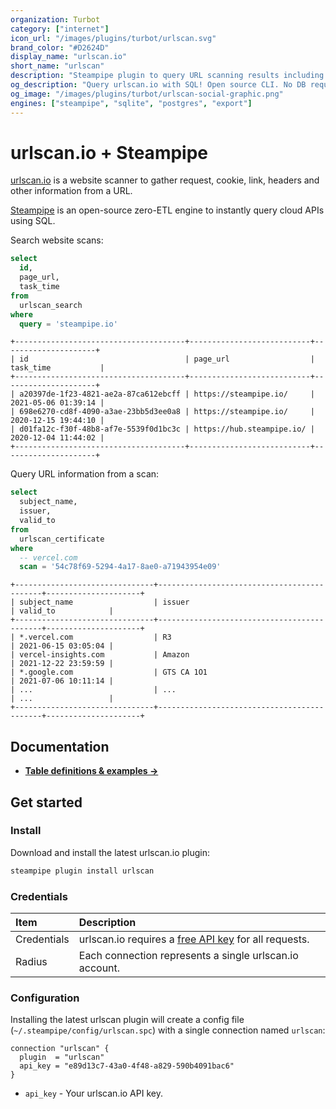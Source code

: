```yaml
---
organization: Turbot
category: ["internet"]
icon_url: "/images/plugins/turbot/urlscan.svg"
brand_color: "#D2624D"
display_name: "urlscan.io"
short_name: "urlscan"
description: "Steampipe plugin to query URL scanning results including requests cookies, headers and more from urlscan.io."
og_description: "Query urlscan.io with SQL! Open source CLI. No DB required."
og_image: "/images/plugins/turbot/urlscan-social-graphic.png"
engines: ["steampipe", "sqlite", "postgres", "export"]
---
```


# urlscan.io + Steampipe

[urlscan.io](https://urlscan.io) is a website scanner to gather request, cookie, link, headers and other information from a URL.

[Steampipe](https://steampipe.io) is an open-source zero-ETL engine to instantly query cloud APIs using SQL.

Search website scans:

```sql
select
  id,
  page_url,
  task_time
from
  urlscan_search
where
  query = 'steampipe.io'
```

```
+--------------------------------------+---------------------------+---------------------+
| id                                   | page_url                  | task_time           |
+--------------------------------------+---------------------------+---------------------+
| a20397de-1f23-4821-ae2a-87ca612ebcff | https://steampipe.io/     | 2021-05-06 01:39:14 |
| 698e6270-cd8f-4090-a3ae-23bb5d3ee0a8 | https://steampipe.io/     | 2020-12-15 19:44:10 |
| d01fa12c-f30f-48b8-af7e-5539f0d1bc3c | https://hub.steampipe.io/ | 2020-12-04 11:44:02 |
+--------------------------------------+---------------------------+---------------------+
```

Query URL information from a scan:

```sql
select
  subject_name,
  issuer,
  valid_to
from
  urlscan_certificate
where
  -- vercel.com
  scan = '54c78f69-5294-4a17-8ae0-a71943954e09'
```

```
+-------------------------------+--------------------------------------------+---------------------+
| subject_name                  | issuer                                     | valid_to            |
+-------------------------------+--------------------------------------------+---------------------+
| *.vercel.com                  | R3                                         | 2021-06-15 03:05:04 |
| vercel-insights.com           | Amazon                                     | 2021-12-22 23:59:59 |
| *.google.com                  | GTS CA 1O1                                 | 2021-07-06 10:11:14 |
| ...                           | ...                                        | ...                 |
+-------------------------------+--------------------------------------------+---------------------+
```

## Documentation

- **[Table definitions & examples →](/plugins/turbot/urlscan/tables)**

## Get started

### Install

Download and install the latest urlscan.io plugin:

```bash
steampipe plugin install urlscan
```

### Credentials

| Item        | Description                                                                             |
| :---------- | :-------------------------------------------------------------------------------------- |
| Credentials | urlscan.io requires a [free API key](https://urlscan.io/user/signup/) for all requests. |
| Radius      | Each connection represents a single urlscan.io account.                                 |

### Configuration

Installing the latest urlscan plugin will create a config file (`~/.steampipe/config/urlscan.spc`) with a single connection named `urlscan`:

```hcl
connection "urlscan" {
  plugin  = "urlscan"
  api_key = "e89d13c7-43a0-4f48-a829-590b4091bac6"
}
```

- `api_key` - Your urlscan.io API key.


